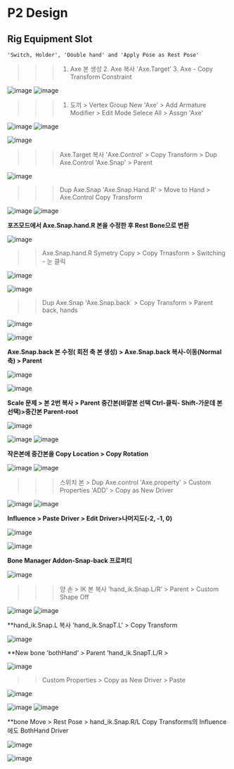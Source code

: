 P2 Design
==========

Rig Equipment Slot
-------------------

``'Switch, Holder', 'Double hand' and 'Apply Pose as Rest Pose'``

>>> 1. Axe 본 생성 2. Axe 복사 'Axe.Target'  3. Axe - Copy Transform Constraint

![image](https://user-images.githubusercontent.com/30430227/163763040-835b46bc-cf6f-4ada-a515-638fc3305511.png)
![image](https://user-images.githubusercontent.com/30430227/163763094-4f22bb6a-4984-49b7-a79b-38bf334378f0.png)

>>> 1. 도끼 > Vertex Group New 'Axe' > Add Armature Modifier > Edit Mode Selece All > Assgn 'Axe'

![image](https://user-images.githubusercontent.com/30430227/163763629-15d0708e-f529-4fc2-9b95-294c5fc90dbd.png)
![image](https://user-images.githubusercontent.com/30430227/163763641-2b97360a-cdfa-40b3-ae66-1253756f82bf.png)

![image](https://user-images.githubusercontent.com/30430227/163763651-cb856e04-e34d-41a7-af56-1439c627f910.png)

>>> Axe.Target 복사 'Axe.Control' > Copy Transform > Dup Axe.Control 'Axe.Snap' > Parent

![image](https://user-images.githubusercontent.com/30430227/163778826-a4e0bbf4-e3de-457a-8990-4fe6258f2576.png)

>>> Dup Axe.Snap 'Axe.Snap.Hand.R' > Move to Hand > Axe.Control Copy Transform

![image](https://user-images.githubusercontent.com/30430227/163779173-669d40a6-94f8-49bb-b75b-dea68d33a7ad.png)
![image](https://user-images.githubusercontent.com/30430227/163779223-e104871e-fd8b-4c8c-8c7e-6d55737be817.png)

**포즈모드에서 Axe.Snap.hand.R 본을 수정한 후 Rest Bone으로 변환**

![image](https://user-images.githubusercontent.com/30430227/163780115-494984f2-40db-4efd-970a-66bf947060e3.png)

>> Axe.Snap.hand.R Symetry Copy > Copy Trnasform > Switching - 눈 클릭

![image](https://user-images.githubusercontent.com/30430227/163780447-9e35c23f-8251-4c3f-99c5-df5c13e561d3.png)

![image](https://user-images.githubusercontent.com/30430227/163780664-54946c23-211a-4f3e-bb8b-72c0ce714488.png)

>> Dup Axe.Snap 'Axe.Snap.back` > Copy Transform > Parent back, hands

![image](https://user-images.githubusercontent.com/30430227/163781358-35b3ee9d-17d3-4127-990c-68f1898f1168.png)

![image](https://user-images.githubusercontent.com/30430227/163781522-75bcac78-049d-4e07-ac5b-91966b14d8b4.png)

**Axe.Snap.back 본 수정( 회전 축 본 생성) > Axe.Snap.back 복사-이동(Normal 축) > Parent**

![image](https://user-images.githubusercontent.com/30430227/163782555-888468bb-b36b-4583-bb6f-11e245b6aac5.png)

![image](https://user-images.githubusercontent.com/30430227/163782235-ea434b9d-3d71-49c4-9e75-626466f49e56.png)

**Scale 문제 > 본 2번 복사 > Parent 중간본(바깥본 선택 Ctrl-클릭- Shift-가운데 본 선택)>중간본 Parent-root**

![image](https://user-images.githubusercontent.com/30430227/163784235-075e09ca-678c-43fe-abc3-cb05e37c615e.png)

![image](https://user-images.githubusercontent.com/30430227/163785383-f0ab6457-ff3a-400b-8e2c-2ffef5163e59.png)
![image](https://user-images.githubusercontent.com/30430227/163785512-61bf2d2d-2dd3-40dc-8176-815aa925c120.png)

**작은본에 중간본을 Copy Location > Copy Rotation**

![image](https://user-images.githubusercontent.com/30430227/163785676-136be6f7-fe34-4164-a18a-a3a5be62772e.png)
![image](https://user-images.githubusercontent.com/30430227/163786005-6299e138-8e40-49ad-b609-c9f7412f4781.png)

>>> 스위치 본 > Dup Axe.control 'Axe.property' > Custom Properties 'ADD' > Copy as New Driver

![image](https://user-images.githubusercontent.com/30430227/163786559-ed0a8d34-432b-433d-b8b3-b00137493864.png)
![image](https://user-images.githubusercontent.com/30430227/163788987-f1e4a4e6-2a8d-4127-aa58-d431aff4e348.png)

**Influence > Paste Driver > Edit Driver>나머지도(-2, -1, 0)**

![image](https://user-images.githubusercontent.com/30430227/163787812-e79e5022-533f-4f51-b943-d3a451161ce0.png)

![image](https://user-images.githubusercontent.com/30430227/163789242-a9cf51eb-42bc-424a-95a9-794f4f340c1a.png)

**Bone Manager Addon-Snap-back 프로퍼티**

![image](https://user-images.githubusercontent.com/30430227/163789531-42158326-35c3-44d5-85e7-a0c1f962e9db.png)

>>> 양 손 > IK 본 복사 'hand_ik.Snap.L/R' > Parent > Custom Shape Off

![image](https://user-images.githubusercontent.com/30430227/163904889-6eb3f9ff-ab88-4c52-b3ad-6a7e2b132af5.png)
![image](https://user-images.githubusercontent.com/30430227/163905105-ada17688-1290-4f1a-9294-69b9e6542b83.png)

**hand_ik.Snap.L 복사 'hand_ik.SnapT.L' > Copy Transform

![image](https://user-images.githubusercontent.com/30430227/163905437-36b4bf8b-cb13-45eb-a10a-55ce3d17fb00.png)

**New bone 'bothHand' > Parent 'hand_ik.SnapT.L/R >

![image](https://user-images.githubusercontent.com/30430227/163905967-fdc64a7f-d111-4531-948d-9ecf9cbfac6f.png)

>> Custom Properties > Copy as New Driver > Paste

![image](https://user-images.githubusercontent.com/30430227/163906249-0ecb3f5d-8431-4aec-bc80-a524bf3af9f1.png)

![image](https://user-images.githubusercontent.com/30430227/163906406-545ce8fe-054a-4b02-921f-3ec129fc07a2.png)
![image](https://user-images.githubusercontent.com/30430227/163906533-c99db4b5-220b-405a-8c94-2a981d98acd4.png)

**bone Move > Rest Pose > hand_ik.Snap.R/L Copy Transforms의 Influence에도 BothHand Driver

![image](https://user-images.githubusercontent.com/30430227/163906997-b58fd272-5d5e-478a-8dc8-cfc5e160364a.png)

![image](https://user-images.githubusercontent.com/30430227/163907755-32dd8feb-fceb-47b4-8c50-d58f86b1156b.png)


